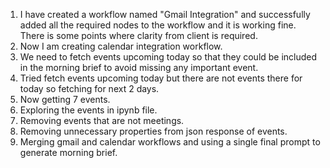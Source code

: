 1. I have created a workflow named "Gmail Integration" and successfully added all the required nodes to the workflow and it is working fine. There is some points where clarity from client is required.
2. Now I am creating calendar integration workflow.
3. We need to fetch events upcoming today so that they could be included in the morning brief to avoid missing any important event.
4. Tried fetch events upcoming today but there are not events there for today so fetching for next 2 days.
5. Now getting 7 events.
6. Exploring the events in ipynb file.
7. Removing events that are not meetings.
8. Removing unnecessary properties from json response of events.
9. Merging gmail and calendar workflows and using a single final prompt to generate morning brief.